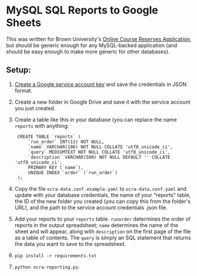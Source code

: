 # MySQL SQL Reports to Google Sheets

This was written for Brown University's [Online Course Reserves Application](http://brown.edu/go/ocra), but should be generic enough for any MySQL-backed application (and should be easy enough to make more generic for other databases).

## Setup:

1. [Create a Google service account key](http://gspread.readthedocs.org/en/latest/oauth2.html) and save the credentials in JSON format.
2. Create a new folder in Google Drive and save it with the service account you just created.
2. Create a table like this in your database (you can replace the name `reports` with anything:  

	    CREATE TABLE `reports` (  
    		`run_order` INT(11) NOT NULL,  
    		`name` VARCHAR(100) NOT NULL COLLATE 'utf8_unicode_ci',  
    		`query` MEDIUMTEXT NOT NULL COLLATE 'utf8_unicode_ci',  
    		`description` VARCHAR(500) NOT NULL DEFAULT '' COLLATE 'utf8_unicode_ci',  
    		PRIMARY KEY (`name`),  
    		UNIQUE INDEX `order` (`run_order`)  
    	);

3. Copy the file `ocra-data.conf.example.yaml` to `ocra-data.conf.yaml` and update with your database credentials, the name of your "reports" table, the ID of the new folder you created (you can copy this from the folder's URL), and the path to the service account credentials .json file.
4. Add your reports to your `reports` table. `runorder` determines the order of reports in the output spreadsheet; `name` determines the name of the sheet and will appear, along with `description` on the first page of the file as a table of contents. The `query` is simply an SQL statement that returns the data you want to save to the spreadsheet.
5. `pip install -r requirements.txt`
5. `python ocra-reporting.py`.